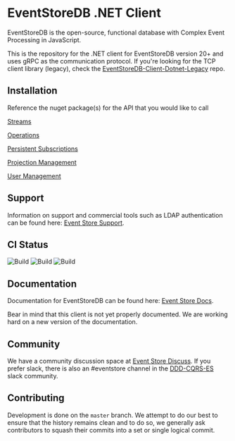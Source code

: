 # EventStoreDB .NET Client

EventStoreDB is the open-source, functional database with Complex Event Processing in JavaScript.

This is the repository for the .NET client for EventStoreDB version 20+ and uses gRPC as the communication protocol.
If you're looking for the TCP client library (legacy), check the [EventStoreDB-Client-Dotnet-Legacy](https://github.com/EventStore/EventStoreDB-Client-Dotnet-Legacy) repo.

## Installation

Reference the nuget package(s) for the API that you would like to call

[Streams](https://www.nuget.org/packages/EventStore.Client.Grpc.Streams)

[Operations](https://www.nuget.org/packages/EventStore.Client.Grpc.Operations)

[Persistent Subscriptions](https://www.nuget.org/packages/EventStore.Client.Grpc.PersistentSubscriptions)

[Projection Management](https://www.nuget.org/packages/EventStore.Client.Grpc.ProjectionManagement)

[User Management](https://www.nuget.org/packages/EventStore.Client.Grpc.UserManagement)

## Support

Information on support and commercial tools such as LDAP authentication can be found here: [Event Store Support](https://eventstore.com/support/).

## CI Status

![Build](https://github.com/EventStore/EventStore-Client-Dotnet/actions/workflows/ci.yml/badge.svg)
![Build](https://github.com/EventStore/EventStore-Client-Dotnet/actions/workflows/lts.yml/badge.svg)
![Build](https://github.com/EventStore/EventStore-Client-Dotnet/actions/workflows/previous-lts.yml/badge.svg)

## Documentation

Documentation for EventStoreDB can be found here: [Event Store Docs](https://eventstore.com/docs/).

Bear in mind that this client is not yet properly documented. We are working hard on a new version of the documentation.

## Community

We have a community discussion space at [Event Store Discuss](https://discuss.eventstore.com/). If you prefer slack, there is also an #eventstore channel in the [DDD-CQRS-ES](https://j.mp/ddd-es-cqrs) slack community.

## Contributing

Development is done on the `master` branch.
We attempt to do our best to ensure that the history remains clean and to do so, we generally ask contributors to squash their commits into a set or single logical commit.
